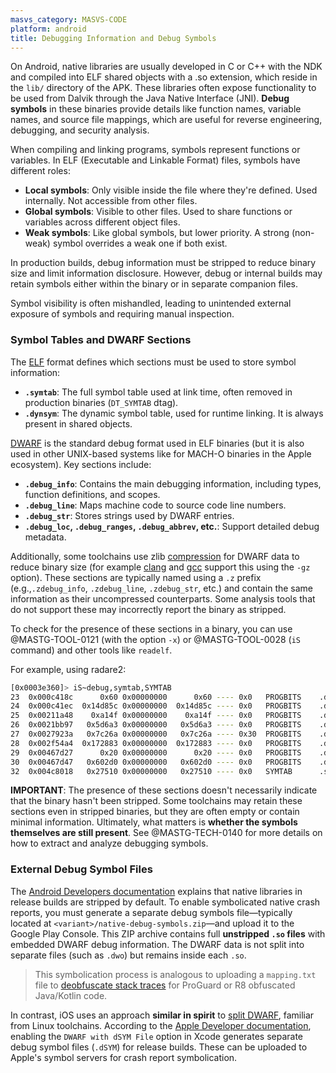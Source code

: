 ```yaml
---
masvs_category: MASVS-CODE
platform: android
title: Debugging Information and Debug Symbols
---
```


On Android, native libraries are usually developed in C or C++ with the NDK and compiled into ELF shared objects with a .so extension, which reside in the `lib/` directory of the APK. These libraries often expose functionality to be used from Dalvik through the Java Native Interface (JNI). **Debug symbols** in these binaries provide details like function names, variable names, and source file mappings, which are useful for reverse engineering, debugging, and security analysis.

When compiling and linking programs, symbols represent functions or variables. In ELF (Executable and Linkable Format) files, symbols have different roles:

- **Local symbols**: Only visible inside the file where they're defined. Used internally. Not accessible from other files.
- **Global symbols**: Visible to other files. Used to share functions or variables across different object files.
- **Weak symbols**: Like global symbols, but lower priority. A strong (non-weak) symbol overrides a weak one if both exist.

In production builds, debug information must be stripped to reduce binary size and limit information disclosure. However, debug or internal builds may retain symbols either within the binary or in separate companion files.

Symbol visibility is often mishandled, leading to unintended external exposure of symbols and requiring manual inspection.

### Symbol Tables and DWARF Sections

The [ELF](https://refspecs.linuxfoundation.org/elf/elf.pdf) format defines which sections must be used to store symbol information:

- **`.symtab`**: The full symbol table used at link time, often removed in production binaries (`DT_SYMTAB` dtag).
- **`.dynsym`**: The dynamic symbol table, used for runtime linking. It is always present in shared objects.

[DWARF](https://dwarfstd.org/doc/DWARF5.pdf) is the standard debug format used in ELF binaries (but it is also used in other UNIX-based systems like for MACH-O binaries in the Apple ecosystem). Key sections include:

- **`.debug_info`**: Contains the main debugging information, including types, function definitions, and scopes.
- **`.debug_line`**: Maps machine code to source code line numbers.
- **`.debug_str`**: Stores strings used by DWARF entries.
- **`.debug_loc`, `.debug_ranges`, `.debug_abbrev`, etc.**: Support detailed debug metadata.

Additionally, some toolchains use zlib [compression](https://www.linker-aliens.org/blogs/ali/entry/elf_section_compression/) for DWARF data to reduce binary size (for example [clang](https://clang.llvm.org/docs/ClangCommandLineReference.html#cmdoption-clang-gz) and [gcc](https://gcc.gnu.org/onlinedocs/gcc/Debugging-Options.html#index-gz) support this using the `-gz` option). These sections are typically named using a `.z` prefix (e.g.,`.zdebug_info`, `.zdebug_line`, `.zdebug_str`, etc.) and contain the same information as their uncompressed counterparts. Some analysis tools that do not support these may incorrectly report the binary as stripped.

To check for the presence of these sections in a binary, you can use @MASTG-TOOL-0121 (with the option `-x`) or @MASTG-TOOL-0028 (`iS` command) and other tools like `readelf`.

For example, using radare2:

```sh
[0x0003e360]> iS~debug,symtab,SYMTAB
23  0x000c418c      0x60 0x00000000      0x60 ---- 0x0   PROGBITS    .debug_aranges
24  0x000c41ec  0x14d85c 0x00000000  0x14d85c ---- 0x0   PROGBITS    .debug_info
25  0x00211a48    0xa14f 0x00000000    0xa14f ---- 0x0   PROGBITS    .debug_abbrev
26  0x0021bb97   0x5d6a3 0x00000000   0x5d6a3 ---- 0x0   PROGBITS    .debug_line
27  0x0027923a   0x7c26a 0x00000000   0x7c26a ---- 0x30  PROGBITS    .debug_str
28  0x002f54a4  0x172883 0x00000000  0x172883 ---- 0x0   PROGBITS    .debug_loc
29  0x00467d27      0x20 0x00000000      0x20 ---- 0x0   PROGBITS    .debug_macinfo
30  0x00467d47   0x602d0 0x00000000   0x602d0 ---- 0x0   PROGBITS    .debug_ranges
32  0x004c8018   0x27510 0x00000000   0x27510 ---- 0x0   SYMTAB      .symtab
```

**IMPORTANT**: The presence of these sections doesn't necessarily indicate that the binary hasn't been stripped. Some toolchains may retain these sections even in stripped binaries, but they are often empty or contain minimal information. Ultimately, what matters is **whether the symbols themselves are still present**. See @MASTG-TECH-0140 for more details on how to extract and analyze debugging symbols.

### External Debug Symbol Files

The [Android Developers documentation](https://developer.android.com/build/include-native-symbols) explains that native libraries in release builds are stripped by default. To enable symbolicated native crash reports, you must generate a separate debug symbols file—typically located at `<variant>/native-debug-symbols.zip`—and upload it to the Google Play Console. This ZIP archive contains full **unstripped `.so` files** with embedded DWARF debug information. The DWARF data is not split into separate files (such as `.dwo`) but remains inside each `.so`.

> This symbolication process is analogous to uploading a `mapping.txt` file to [deobfuscate stack traces](https://support.google.com/googleplay/android-developer/answer/9848633) for ProGuard or R8 obfuscated Java/Kotlin code.

In contrast, iOS uses an approach **similar in spirit** to [split DWARF](https://clang.llvm.org/docs/ClangCommandLineReference.html#cmdoption-clang-gsplit-dwarf), familiar from Linux toolchains. According to the [Apple Developer documentation](https://developer.apple.com/documentation/xcode/building-your-app-to-include-debugging-information), enabling the `DWARF with dSYM File` option in Xcode generates separate debug symbol files (`.dSYM`) for release builds. These can be uploaded to Apple's symbol servers for crash report symbolication.
